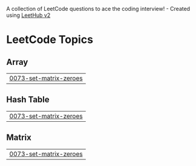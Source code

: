 A collection of LeetCode questions to ace the coding interview! - Created using [LeetHub v2](https://github.com/arunbhardwaj/LeetHub-2.0)
<!---LeetCode Topics Start-->
# LeetCode Topics
## Array
|  |
| ------- |
| [0073-set-matrix-zeroes](https://github.com/pallavi-agrahari/LeetCode/tree/master/0073-set-matrix-zeroes) |
## Hash Table
|  |
| ------- |
| [0073-set-matrix-zeroes](https://github.com/pallavi-agrahari/LeetCode/tree/master/0073-set-matrix-zeroes) |
## Matrix
|  |
| ------- |
| [0073-set-matrix-zeroes](https://github.com/pallavi-agrahari/LeetCode/tree/master/0073-set-matrix-zeroes) |
<!---LeetCode Topics End-->